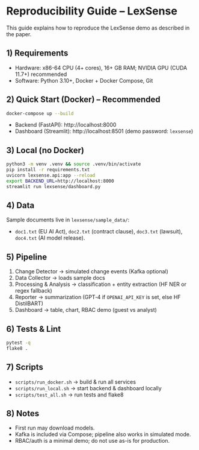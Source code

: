 # Reproducibility Guide – LexSense

This guide explains how to reproduce the LexSense demo as described in the paper.

## 1) Requirements
- Hardware: x86-64 CPU (4+ cores), 16+ GB RAM; NVIDIA GPU (CUDA 11.7+) recommended
- Software: Python 3.10+, Docker + Docker Compose, Git

## 2) Quick Start (Docker) – Recommended
```bash
docker-compose up --build
```
- Backend (FastAPI): http://localhost:8000
- Dashboard (Streamlit): http://localhost:8501  (demo password: `lexsense`)

## 3) Local (no Docker)
```bash
python3 -m venv .venv && source .venv/bin/activate
pip install -r requirements.txt
uvicorn lexsense.api:app --reload
export BACKEND_URL=http://localhost:8000
streamlit run lexsense/dashboard.py
```

## 4) Data
Sample documents live in `lexsense/sample_data/`:
- `doc1.txt` (EU AI Act), `doc2.txt` (contract clause), `doc3.txt` (lawsuit), `doc4.txt` (AI model release).

## 5) Pipeline
1. Change Detector → simulated change events (Kafka optional)
2. Data Collector → loads sample docs
3. Processing & Analysis → classification + entity extraction (HF NER or regex fallback)
4. Reporter → summarization (GPT‑4 if `OPENAI_API_KEY` is set, else HF DistilBART)
5. Dashboard → table, chart, RBAC demo (guest vs analyst)

## 6) Tests & Lint
```bash
pytest -q
flake8 .
```

## 7) Scripts
- `scripts/run_docker.sh` → build & run all services
- `scripts/run_local.sh` → start backend & dashboard locally
- `scripts/test_all.sh` → run tests and flake8

## 8) Notes
- First run may download models.
- Kafka is included via Compose; pipeline also works in simulated mode.
- RBAC/auth is a minimal demo; do not use as-is for production.

